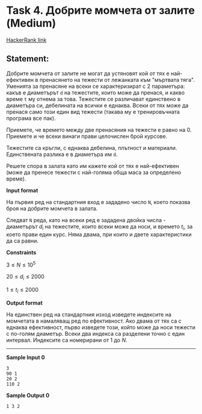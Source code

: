 # Task 4. Добрите момчета от залите (Medium)

[HackerRank link](<https://www.hackerrank.com/contests/sda-hw-2/challenges/challenge-3089>)

## Statement:

Добрите момчета от залите не могат да устяновят кой от тях е най-ефективен в пренасянето на тежести от лежанката към "мъртвата тяга". Уменията за пренасяне на всеки се характеризират с 2 параметъра: какъв е диаметърът  `d`  на тежестите, които може да пренася, и какво време  `t`  му отнема за това. Тежестите се различават единствено в диаметъра си, дебелината на всички е еднаква. Всеки от тях може да пренася само този един вид тежести (такава му е тренировъчната програма все пак).

Приемете, че времето между две пренасяния на тежести е равно на 0. Приемете и че всеки винаги прави целочислен брой курсове.

Тежестите са кръгли, с еднаква дебелина, плътност и материали. Единствената разлика е в диаметъра им  `d`.

Решете спора в залата като им кажете кой от тях е най-ефективен (може да пренесе тежести с най-голяма обща маса за определено време).

**Input format**

На първия ред на стандартния вход е зададенo число  `N`, което показва броя на добрите момчета в залата.

Следват  `N`  реда, като на всеки ред е зададена двойка числа - диаметърът  $d_i$  на тежестите, които всеки може да носи, и времето  $t_i$, за което прави един курс. Няма двама, при които и двете характеристики да са равни.

**Constraints**

$3 \le N \le 10^5$

$20 \le d_i \le 2000$

$1 \le t_i \le 2000$

**Output format**

На единствен ред на стандартния изход изведете индексите на момчетата в намаляващ ред по ефективност. Ако двама от тях са с еднаква ефективност, първо изведете този, който може да носи тежести с по-голям диаметър. Всеки два индекса са разделени точно с един интервал. Индексите са номерирани от $1$ до $N$.

---

**Sample Input 0**

```
3
90 1
20 2
110 2
```

**Sample Output 0**
```
1 3 2
```